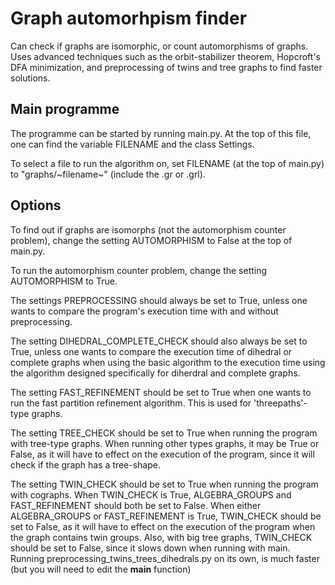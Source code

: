 # Graph automorhpism finder

Can check if graphs are isomorphic, or count automorphisms of graphs.
Uses advanced techniques such as the orbit-stabilizer theorem, Hopcroft's DFA minimization, and preprocessing of
twins and tree graphs to find faster solutions.

## Main programme
The programme can be started by running main.py. At the top of this file, 
one can find the variable FILENAME and the class Settings.

To select a file to run the algorithm on, set FILENAME (at the top of main.py) 
to "graphs/~filename~" (include the .gr or .grl).


## Options
To find out if graphs are isomorphs (not the automorphism counter problem), change the setting AUTOMORPHISM to False at the top of main.py.

To run the automorphism counter problem, change the setting AUTOMORPHISM to True.

The settings PREPROCESSING should always be set to True, unless one wants to compare the program's execution 
time with and without preprocessing.

The setting DIHEDRAL_COMPLETE_CHECK should also always be set to True, unless one wants to compare the execution time 
of dihedral or complete graphs when using the basic algorithm to the execution time using the 
algorithm designed specifically for diherdral and complete graphs.

The setting FAST_REFINEMENT should be set to True when one wants to run the fast partition refinement algorithm. This 
is used for 'threepaths'-type graphs.

The setting TREE_CHECK should be set to True when running the program with tree-type graphs. When running other types 
graphs, it may be True or False, as it will have to effect on the execution of the program, since it will check if the 
graph has a tree-shape.

The setting TWIN_CHECK should be set to True when running the program with cographs. When TWIN_CHECK is True, 
ALGEBRA_GROUPS and FAST_REFINEMENT should both be set to False. When either ALGEBRA_GROUPS or FAST_REFINEMENT is True,
TWIN_CHECK should be set to False, as it will have to effect on the execution of the program when the graph contains 
twin groups. Also, with big tree graphs, TWIN_CHECK should be set to False, since it slows down when running with main.
Running preprocessing_twins_trees_dihedrals.py on its own, is much faster (but you will need to edit the __main__ function)

